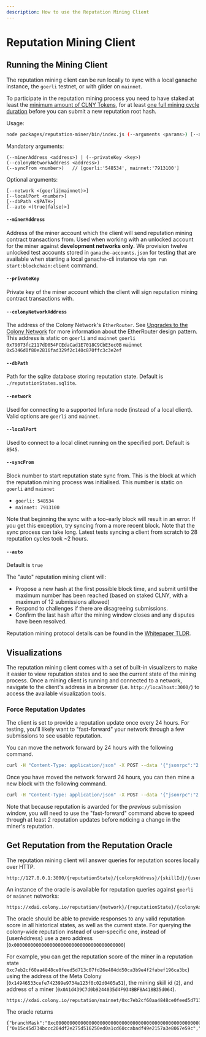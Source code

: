 ```yaml
---
description: How to use the Reputation Mining Client
---
```


# Reputation Mining Client

## Running the Mining Client

The reputation mining client can be run locally to sync with a local ganache instance, the `goerli` testnet, or with glider on `mainnet`.

To participate in the reputation mining process you need to have staked at least the [minimum amount of CLNY Tokens](../interfaces/ireputationminingcycle/#getminstake-uint256-minstake), for at least [one full mining cycle duration](../interfaces/ireputationminingcycle/#getminingwindowduration-uint256-miningwindowduration) before you can submit a new reputation root hash.

Usage:

```bash
node packages/reputation-miner/bin/index.js (--arguments <params>) [--arguments <params>]
```

Mandatory arguments:

```
(--minerAddress <address>) | (--privateKey <key>)
(--colonyNetworkAddress <address>)
(--syncFrom <number>)   // [goerli:'548534', mainnet:'7913100']
```

Optional arguments:

```
[--network <(goerli|mainnet)>]  
[--localPort <number>]
[--dbPath <$PATH>]
[--auto <(true|false)>]
```

#### `--minerAddress`

Address of the miner account which the client will send reputation mining contract transactions from. Used when working with an unlocked account for the miner against **development networks only**. We provision twelve unlocked test accounts stored in `ganache-accounts.json` for testing that are available when starting a local ganache-cli instance via `npm run start:blockchain:client` command.

#### `--privateKey`

Private key of the miner account which the client will sign reputation mining contract transactions with.

#### `--colonyNetworkAddress`

The address of the Colony Network's `EtherRouter`. See [Upgrades to the Colony Network](../concepts/upgrades/) for more information about the EtherRouter design pattern. This address is static on `goerli` and `mainnet` `goerli` `0x79073fc2117dD054FCEdaCad1E7018C9CbE3ec0B` `mainnet` `0x5346d0f80e2816fad329f2c140c870ffc3c3e2ef`

#### `--dbPath`

Path for the sqlite database storing reputation state. Default is `./reputationStates.sqlite`.

#### `--network`

Used for connecting to a supported Infura node (instead of a local client). Valid options are `goerli` and `mainnet`.

#### `--localPort`

Used to connect to a local clinet running on the specified port. Default is `8545`.

#### `--syncFrom`

Block number to start reputation state sync from. This is the block at which the reputation mining process was initialised. This number is static on `goerli` and `mainnet`

* `goerli: 548534`
* `mainnet: 7913100`

Note that beginning the sync with a too-early block will result in an error. If you get this exception, try syncing from a more recent block. Note that the sync process can take long. Latest tests syncing a client from scratch to 28 reputation cycles took \~2 hours.

#### `--auto`

Default is `true`

The "auto" reputation mining client will:

* Propose a new hash at the first possible block time, and submit until the maximum number has been reached (based on staked CLNY, with a maximum of 12 submissions allowed)
* Respond to challenges if there are disagreeing submissions.
* Confirm the last hash after the mining window closes and any disputes have been resolved.

Reputation mining protocol details can be found in the [Whitepaper TLDR](../tldr/reputation-mining/).

## Visualizations

The reputation mining client comes with a set of built-in visualizers to make it easier to view reputation states and to see the current state of the mining process. Once a mining client is running and connected to a network, navigate to the client's address in a browser (i.e. `http://localhost:3000/`) to access the available visualization tools.

### Force Reputation Updates

The client is set to provide a reputation update once every 24 hours. For testing, you'll likely want to "fast-forward" your network through a few submissions to see usable reputation.

You can move the network forward by 24 hours with the following command.

```bash
curl -H "Content-Type: application/json" -X POST --data '{"jsonrpc":"2.0","method":"evm_increaseTime","params":[86400],"id": 1}' localhost:8545
```

Once you have moved the network forward 24 hours, you can then mine a new block with the following command.

```bash
curl -H "Content-Type: application/json" -X POST --data '{"jsonrpc":"2.0","method":"evm_mine","params":[]}' localhost:8545
```

Note that because reputation is awarded for the _previous_ submission window, you will need to use the "fast-forward" command above to speed through at least 2 reputation updates before noticing a change in the miner's reputation.

## Get Reputation from the Reputation Oracle

The reputation mining client will answer queries for reputation scores locally over HTTP.

```
http://127.0.0.1:3000/{reputationState}/{colonyAddress}/{skillId}/{userAddress}
```

An instance of the oracle is available for reputation queries against `goerli` or `mainnet` networks:

```
https://xdai.colony.io/reputation/{network}/{reputationState}/{colonyAddress}/{skillId}/{userAddress}
```

The oracle should be able to provide responses to any valid reputation score in all historical states, as well as the current state. For querying the colony-wide reputation instead of user-specific one, instead of {userAddress} use a zero address (`0x0000000000000000000000000000000000000000`)

For example, you can get the reputation score of the miner in a reputation state `0xc7eb2cf60aa4848ce0feed5d713c07fd26e404dd50ca3b9e4f2fabef196ca3bc`) using the address of the Meta Colony (`0x14946533cefe742399e9734a123f0c02d0405a51`), the mining skill id (`2`), and address of a miner (`0x0A1d439C7d0b9244035d4F934BBF8A418B35d064`).

```
https://xdai.colony.io/reputation/mainnet/0xc7eb2cf60aa4848ce0feed5d713c07fd26e404dd50ca3b9e4f2fabef196ca3bc/0x14946533cefe742399e9734a123f0c02d0405a51/2/0x0A1d439C7d0b9244035d4F934BBF8A418B35d064
```

The oracle returns

```
{"branchMask":"0xc000000000000000000000000000000000000000000000000000000000000000","siblings":["0x15c45d734bccc204df2e275d516250ed0a1cd60ccabadf49e2157a3e8067e59c","0xd4ee79473ec5573d706be030f3077c44aef06f26745349bbd93dcf5f4e254422"],"key":"0x14946533cefe742399e9734a123f0c02d0405a5100000000000000000000000000000000000000000000000000000000000000020a1d439c7d0b9244035d4f934bbf8a418b35d064","value":"0x00000000000000000000000000000000000000000000000000000000000000000000000000000000000000000000000000000000000000000000000000000004","reputation":"0x0000000000000000000000000000000000000000000000000000000000000000","uid":"0x0000000000000000000000000000000000000000000000000000000000000004","reputationAmount":"0"}
```
